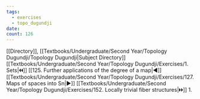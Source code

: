 ```yaml
---
tags:
  - exercises
  - topo_dugundji
date: 
count: 126
---
```

[[Directory]], [[Textbooks/Undergraduate/Second Year/Topology Dugundji/Topology Dugundji|Subject Directory]]
[[Textbooks/Undergraduate/Second Year/Topology Dugundji/Exercises/1. Sets|🞀🞀]] [[125. Further applications of the degree of a map|◀]] [[Textbooks/Undergraduate/Second Year/Topology Dugundji/Exercises/127. Maps of spaces into Sn|▶]] [[Textbooks/Undergraduate/Second Year/Topology Dugundji/Exercises/152. Locally trivial fiber structures|🞂🞂]]
1. 